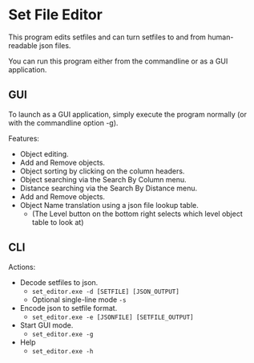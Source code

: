 Set File Editor
===============

This program edits setfiles and can turn setfiles to and from human-readable json files.

You can run this program either from the commandline or as a GUI application.

GUI
---

To launch as a GUI application, simply execute the program normally (or with the commandline option -g).

Features:
* Object editing.
* Add and Remove objects.
* Object sorting by clicking on the column headers.
* Object searching via the Search By Column menu.
* Distance searching via the Search By Distance menu.
* Add and Remove objects.
* Object Name translation using a json file lookup table.
    - (The Level button on the bottom right selects which level object table to look at)

CLI
---

Actions:
* Decode setfiles to json.
    - `set_editor.exe -d [SETFILE] [JSON_OUTPUT]`
    - Optional single-line mode `-s`
* Encode json to setfile format.
    - `set_editor.exe -e [JSONFILE] [SETFILE_OUTPUT]`
* Start GUI mode.
    - `set_editor.exe -g`
* Help
    - `set_editor.exe -h`
